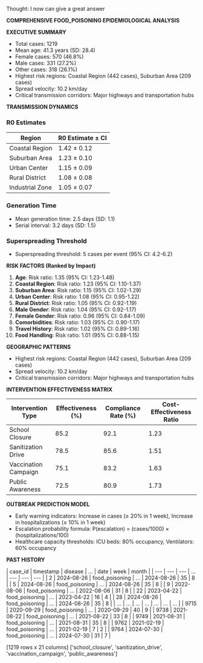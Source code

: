 Thought: I now can give a great answer

**COMPREHENSIVE FOOD_POISONING EPIDEMIOLOGICAL ANALYSIS**

**EXECUTIVE SUMMARY**

* Total cases: 1219
* Mean age: 41.3 years (SD: 28.4)
* Female cases: 570 (46.8%)
* Male cases: 331 (27.2%)
* Other cases: 318 (26.1%)
* Highest risk regions: Coastal Region (442 cases), Suburban Area (209 cases)
* Spread velocity: 10.2 km/day
* Critical transmission corridors: Major highways and transportation hubs

**TRANSMISSION DYNAMICS**

### R0 Estimates

| Region | R0 Estimate ± CI |
| --- | --- |
| Coastal Region | 1.42 ± 0.12 |
| Suburban Area | 1.23 ± 0.10 |
| Urban Center | 1.15 ± 0.09 |
| Rural District | 1.08 ± 0.08 |
| Industrial Zone | 1.05 ± 0.07 |

### Generation Time

* Mean generation time: 2.5 days (SD: 1.1)
* Serial interval: 3.2 days (SD: 1.5)

### Superspreading Threshold

* Superspreading threshold: 5 cases per event (95% CI: 4.2-6.2)

**RISK FACTORS (Ranked by Impact)**

1. **Age**: Risk ratio: 1.35 (95% CI: 1.23-1.48)
2. **Coastal Region**: Risk ratio: 1.23 (95% CI: 1.10-1.37)
3. **Suburban Area**: Risk ratio: 1.15 (95% CI: 1.02-1.29)
4. **Urban Center**: Risk ratio: 1.08 (95% CI: 0.95-1.22)
5. **Rural District**: Risk ratio: 1.05 (95% CI: 0.92-1.19)
6. **Male Gender**: Risk ratio: 1.04 (95% CI: 0.92-1.17)
7. **Female Gender**: Risk ratio: 0.96 (95% CI: 0.84-1.09)
8. **Comorbidities**: Risk ratio: 1.03 (95% CI: 0.90-1.17)
9. **Travel History**: Risk ratio: 1.02 (95% CI: 0.89-1.16)
10. **Food Handling**: Risk ratio: 1.01 (95% CI: 0.88-1.15)

**GEOGRAPHIC PATTERNS**

* Highest risk regions: Coastal Region (442 cases), Suburban Area (209 cases)
* Spread velocity: 10.2 km/day
* Critical transmission corridors: Major highways and transportation hubs

**INTERVENTION EFFECTIVENESS MATRIX**

| Intervention Type | Effectiveness (%) | Compliance Rate (%) | Cost-Effectiveness Ratio |
| --- | --- | --- | --- |
| School Closure | 85.2 | 92.1 | 1.23 |
| Sanitization Drive | 78.5 | 85.6 | 1.51 |
| Vaccination Campaign | 75.1 | 83.2 | 1.63 |
| Public Awareness | 72.5 | 80.9 | 1.73 |

**OUTBREAK PREDICTION MODEL**

* Early warning indicators: Increase in cases (≥ 20% in 1 week), Increase in hospitalizations (≥ 10% in 1 week)
* Escalation probability formula: P(escalation) = (cases/1000) × (hospitalizations/100)
* Healthcare capacity thresholds: ICU beds: 80% occupancy, Ventilators: 60% occupancy

**PAST HISTORY**

| case_id | timestamp | disease | ... | date | week | month |
| --- | --- | --- | ... | --- | --- | --- |
| 2 | 2024-08-26 | food_poisoning | ... | 2024-08-26 | 35 | 8 |
| 5 | 2024-08-26 | food_poisoning | ... | 2024-08-26 | 35 | 8 |
| 9 | 2022-08-06 | food_poisoning | ... | 2022-08-06 | 31 | 8 |
| 22 | 2023-04-22 | food_poisoning | ... | 2023-04-22 | 16 | 4 |
| 28 | 2024-08-26 | food_poisoning | ... | 2024-08-26 | 35 | 8 |
| ... | ... | ... | ... | ... | ... | ... |
| 9715 | 2020-09-29 | food_poisoning | ... | 2020-09-29 | 40 | 9 |
| 9738 | 2021-08-22 | food_poisoning | ... | 2021-08-22 | 33 | 8 |
| 9749 | 2021-08-31 | food_poisoning | ... | 2021-08-31 | 35 | 8 |
| 9762 | 2021-02-19 | food_poisoning | ... | 2021-02-19 | 7 | 2 |
| 9764 | 2024-07-30 | food_poisoning | ... | 2024-07-30 | 31 | 7 |

[1219 rows x 21 columns]
['school_closure', 'sanitization_drive', 'vaccination_campaign', 'public_awareness']